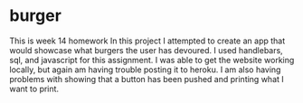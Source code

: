 # burger
This is week 14 homework
In this project I attempted to create an app that would showcase what burgers the user has devoured.
I used handlebars, sql, and javascript for this assignment. I was able to get the website working locally, but again am having trouble posting it to heroku.
I am also having problems with showing that a button has been pushed and printing what I want to print.
